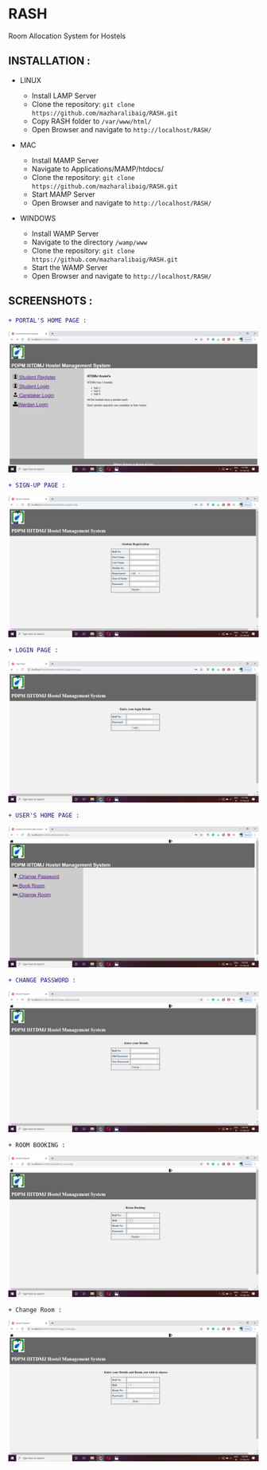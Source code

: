 # RASH
Room Allocation System for Hostels

## INSTALLATION :


* LINUX 

  * Install LAMP Server
  * Clone the repository: `git clone https://github.com/mazharalibaig/RASH.git`
  * Copy RASH folder to `/var/www/html/`
  * Open Browser and navigate to `http://localhost/RASH/`

* MAC 

  * Install MAMP Server
  * Navigate to Applications/MAMP/htdocs/
  * Clone the repository: `git clone https://github.com/mazharalibaig/RASH.git`
  * Start MAMP Server
  * Open Browser and navigate to `http://localhost/RASH/`

* WINDOWS

  * Install WAMP Server
  * Navigate to the directory `/wamp/www`
  * Clone the repository: `git clone https://github.com/mazharalibaig/RASH.git`
  * Start the WAMP Server
  * Open Browser and navigate to `http://localhost/RASH/`
  
## SCREENSHOTS :


```diff
+ PORTAL'S HOME PAGE :

```

![Screenshot](homepage.png)


```diff
+ SIGN-UP PAGE :

```
![Screenshot](studentregistration.png)

```diff
+ LOGIN PAGE :

```

![Screenshot](studentlogin.png)

```diff
+ USER'S HOME PAGE :

```

![Screenshot](studentportal.png)

```diff
+ CHANGE PASSWORD :

```
![Screenshot](changepassword.png)
```
+ ROOM BOOKING :
```
![Screenshot](roombooking.png)

```
+ Change Room :
```
![Screenshot](roomchange.png)


